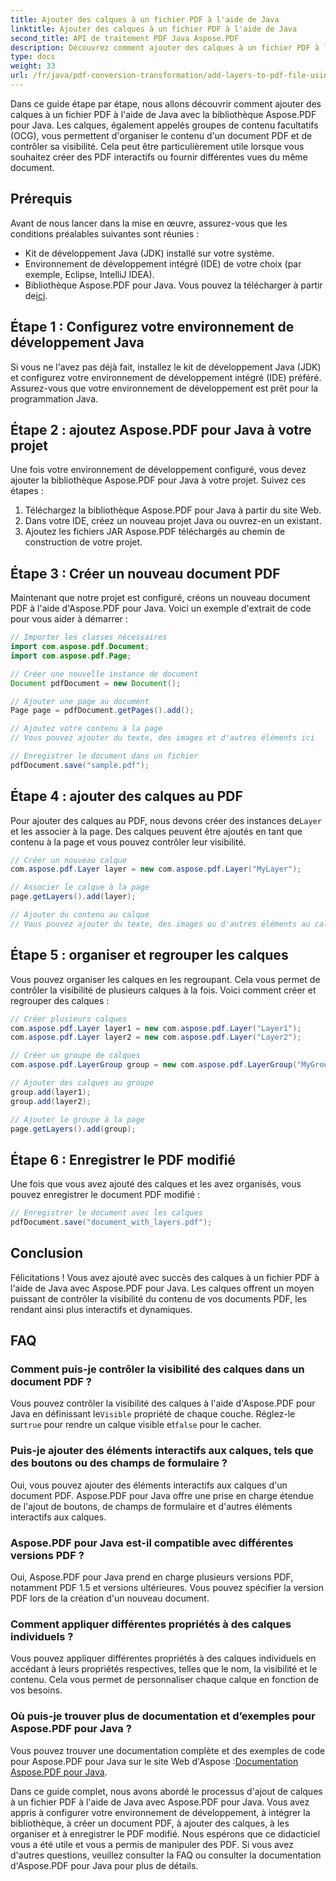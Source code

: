 ```yaml
---
title: Ajouter des calques à un fichier PDF à l'aide de Java
linktitle: Ajouter des calques à un fichier PDF à l'aide de Java
second_title: API de traitement PDF Java Aspose.PDF
description: Découvrez comment ajouter des calques à un fichier PDF à l'aide de Java avec Aspose.PDF pour Java. Ce guide étape par étape comprend le code source et couvre la manipulation de PDF en toute simplicité.
type: docs
weight: 33
url: /fr/java/pdf-conversion-transformation/add-layers-to-pdf-file-using-java/
---
```

Dans ce guide étape par étape, nous allons découvrir comment ajouter des calques à un fichier PDF à l'aide de Java avec la bibliothèque Aspose.PDF pour Java. Les calques, également appelés groupes de contenu facultatifs (OCG), vous permettent d'organiser le contenu d'un document PDF et de contrôler sa visibilité. Cela peut être particulièrement utile lorsque vous souhaitez créer des PDF interactifs ou fournir différentes vues du même document.

## Prérequis
Avant de nous lancer dans la mise en œuvre, assurez-vous que les conditions préalables suivantes sont réunies :

- Kit de développement Java (JDK) installé sur votre système.
- Environnement de développement intégré (IDE) de votre choix (par exemple, Eclipse, IntelliJ IDEA).
-  Bibliothèque Aspose.PDF pour Java. Vous pouvez la télécharger à partir de[ici](https://releases.aspose.com/pdf/java/).

## Étape 1 : Configurez votre environnement de développement Java
Si vous ne l'avez pas déjà fait, installez le kit de développement Java (JDK) et configurez votre environnement de développement intégré (IDE) préféré. Assurez-vous que votre environnement de développement est prêt pour la programmation Java.

## Étape 2 : ajoutez Aspose.PDF pour Java à votre projet
Une fois votre environnement de développement configuré, vous devez ajouter la bibliothèque Aspose.PDF pour Java à votre projet. Suivez ces étapes :

1. Téléchargez la bibliothèque Aspose.PDF pour Java à partir du site Web.
2. Dans votre IDE, créez un nouveau projet Java ou ouvrez-en un existant.
3. Ajoutez les fichiers JAR Aspose.PDF téléchargés au chemin de construction de votre projet.

## Étape 3 : Créer un nouveau document PDF
Maintenant que notre projet est configuré, créons un nouveau document PDF à l'aide d'Aspose.PDF pour Java. Voici un exemple d'extrait de code pour vous aider à démarrer :

```java
// Importer les classes nécessaires
import com.aspose.pdf.Document;
import com.aspose.pdf.Page;

// Créer une nouvelle instance de document
Document pdfDocument = new Document();

// Ajouter une page au document
Page page = pdfDocument.getPages().add();

// Ajoutez votre contenu à la page
// Vous pouvez ajouter du texte, des images et d'autres éléments ici

// Enregistrer le document dans un fichier
pdfDocument.save("sample.pdf");
```

## Étape 4 : ajouter des calques au PDF
 Pour ajouter des calques au PDF, nous devons créer des instances de`Layer` et les associer à la page. Des calques peuvent être ajoutés en tant que contenu à la page et vous pouvez contrôler leur visibilité.

```java
// Créer un nouveau calque
com.aspose.pdf.Layer layer = new com.aspose.pdf.Layer("MyLayer");

// Associer le calque à la page
page.getLayers().add(layer);

// Ajouter du contenu au calque
// Vous pouvez ajouter du texte, des images ou d'autres éléments au calque
```

## Étape 5 : organiser et regrouper les calques
Vous pouvez organiser les calques en les regroupant. Cela vous permet de contrôler la visibilité de plusieurs calques à la fois. Voici comment créer et regrouper des calques :

```java
// Créer plusieurs calques
com.aspose.pdf.Layer layer1 = new com.aspose.pdf.Layer("Layer1");
com.aspose.pdf.Layer layer2 = new com.aspose.pdf.Layer("Layer2");

// Créer un groupe de calques
com.aspose.pdf.LayerGroup group = new com.aspose.pdf.LayerGroup("MyGroup");

// Ajouter des calques au groupe
group.add(layer1);
group.add(layer2);

// Ajouter le groupe à la page
page.getLayers().add(group);
```

## Étape 6 : Enregistrer le PDF modifié
Une fois que vous avez ajouté des calques et les avez organisés, vous pouvez enregistrer le document PDF modifié :

```java
// Enregistrer le document avec les calques
pdfDocument.save("document_with_layers.pdf");
```

## Conclusion
Félicitations ! Vous avez ajouté avec succès des calques à un fichier PDF à l'aide de Java avec Aspose.PDF pour Java. Les calques offrent un moyen puissant de contrôler la visibilité du contenu de vos documents PDF, les rendant ainsi plus interactifs et dynamiques.

## FAQ

### Comment puis-je contrôler la visibilité des calques dans un document PDF ?
 Vous pouvez contrôler la visibilité des calques à l'aide d'Aspose.PDF pour Java en définissant le`Visible` propriété de chaque couche. Réglez-le sur`true` pour rendre un calque visible et`false` pour le cacher.

### Puis-je ajouter des éléments interactifs aux calques, tels que des boutons ou des champs de formulaire ?
Oui, vous pouvez ajouter des éléments interactifs aux calques d'un document PDF. Aspose.PDF pour Java offre une prise en charge étendue de l'ajout de boutons, de champs de formulaire et d'autres éléments interactifs aux calques.

### Aspose.PDF pour Java est-il compatible avec différentes versions PDF ?
Oui, Aspose.PDF pour Java prend en charge plusieurs versions PDF, notamment PDF 1.5 et versions ultérieures. Vous pouvez spécifier la version PDF lors de la création d'un nouveau document.

### Comment appliquer différentes propriétés à des calques individuels ?
Vous pouvez appliquer différentes propriétés à des calques individuels en accédant à leurs propriétés respectives, telles que le nom, la visibilité et le contenu. Cela vous permet de personnaliser chaque calque en fonction de vos besoins.

### Où puis-je trouver plus de documentation et d’exemples pour Aspose.PDF pour Java ?
 Vous pouvez trouver une documentation complète et des exemples de code pour Aspose.PDF pour Java sur le site Web d'Aspose :[Documentation Aspose.PDF pour Java](https://reference.aspose.com/pdf/java/).


Dans ce guide complet, nous avons abordé le processus d'ajout de calques à un fichier PDF à l'aide de Java avec Aspose.PDF pour Java. Vous avez appris à configurer votre environnement de développement, à intégrer la bibliothèque, à créer un document PDF, à ajouter des calques, à les organiser et à enregistrer le PDF modifié. Nous espérons que ce didacticiel vous a été utile et vous a permis de manipuler des PDF. Si vous avez d'autres questions, veuillez consulter la FAQ ou consulter la documentation d'Aspose.PDF pour Java pour plus de détails.